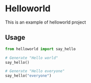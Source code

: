 # Helloworld

This is an example of helloworld project

## Usage

```python
from helloworld import say_hello

# Generate "Hello world"
say_hello()

# Generate "Hello everyone"
say_hello("everyone")



